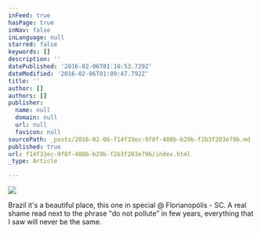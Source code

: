 ```yaml
---
inFeed: true
hasPage: true
inNav: false
inLanguage: null
starred: false
keywords: []
description: ''
datePublished: '2016-02-06T01:10:53.729Z'
dateModified: '2016-02-06T01:09:47.792Z'
title: ''
author: []
authors: []
publisher:
  name: null
  domain: null
  url: null
  favicon: null
sourcePath: _posts/2016-02-06-f14f33ec-9f8f-408b-b29b-f2b3f203e79b.md
published: true
url: f14f33ec-9f8f-408b-b29b-f2b3f203e79b/index.html
_type: Article

---
```

![](https://the-grid-user-content.s3-us-west-2.amazonaws.com/2c4d9548-8988-4ef4-a6d4-8c6b42d3ffcd.JPG)

Brazil it's a beautiful place,  this one in special @ Florianopólis - SC. A real shame read next to the phrase "do not pollute" in few years, everything that I saw will never be the same.